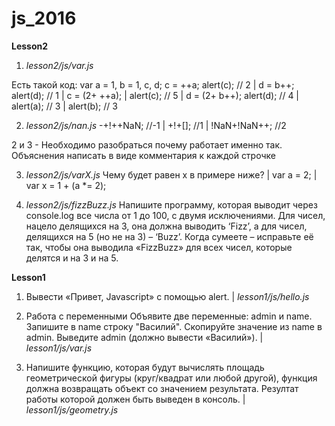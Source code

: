 # js_2016

**Lesson2**

1) _lesson2/js/var.js_

Есть такой код:
   var a = 1, b = 1, c, d; c = ++a; alert(c); // 2 | 
   d = b++; alert(d); // 1 | 
   c = (2+ ++a); | 
   alert(c); // 5 | 
   d = (2+ b++); alert(d); // 4 | 
   alert(a); // 3 | 
   alert(b); // 3

2) _lesson2/js/nan.js_ 
-+!++NaN; //-1 | 
+!+[]; //1 | 
!NaN+!NaN++; //2
   
2 и 3 - Необходимо разобраться почему работает именно так. Объяснения написать в виде комментария к каждой строчке

3) _lesson2/js/varX.js_ 
Чему будет равен x в примере ниже? | 
var a = 2; | 
var x = 1 + (a *= 2);

4) _lesson2/js/fizzBuzz.js_
Напишите программу, которая выводит через console.log все числа от 1 до 100, с двумя исключениями.
Для чисел, нацело делящихся на 3, она должна выводить ‘Fizz’, а для чисел, делящихся на 5 (но не на 3) – ‘Buzz’.
Когда сумеете – исправьте её так, чтобы она выводила «FizzBuzz» для всех чисел, которые делятся и на 3 и на 5.


**Lesson1**
1) Вывести «Привет, Javascript» c помощью alert. | 
_lesson1/js/hello.js_

2) Работа с переменными
   Объявите две переменные: admin и name. 
   Запишите в name строку "Василий". 
   Скопируйте значение из name в admin. 
   Выведите admin (должно вывести «Василий»). | 
   _lesson1/js/var.js_
   
3) Напишите функцию, которая будут вычислять площадь геометрической фигуры (круг/квадрат или любой другой),
функция должна возвращать объект со значением результата.
Резултат работы которой должен быть выведен в консоль. | 
_lesson1/js/geometry.js_